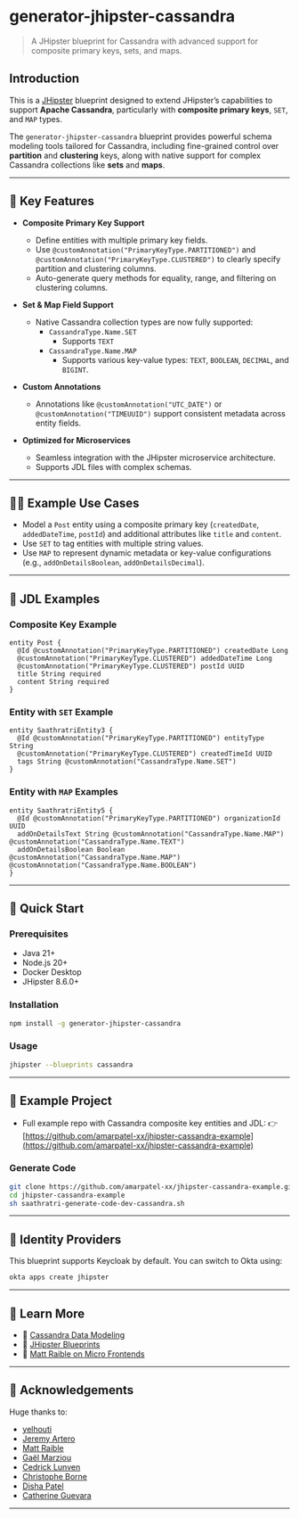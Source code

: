 # generator-jhipster-cassandra

> A JHipster blueprint for Cassandra with advanced support for composite primary keys, sets, and maps.

## Introduction

This is a [JHipster](https://www.jhipster.tech/) blueprint designed to extend JHipster’s capabilities to support **Apache Cassandra**, particularly with **composite primary keys**, `SET`, and `MAP` types.

The `generator-jhipster-cassandra` blueprint provides powerful schema modeling tools tailored for Cassandra, including fine-grained control over **partition** and **clustering** keys, along with native support for complex Cassandra collections like **sets** and **maps**.

---

## 🔑 Key Features

- **Composite Primary Key Support**
  - Define entities with multiple primary key fields.
  - Use `@customAnnotation("PrimaryKeyType.PARTITIONED")` and `@customAnnotation("PrimaryKeyType.CLUSTERED")` to clearly specify partition and clustering columns.
  - Auto-generate query methods for equality, range, and filtering on clustering columns.

- **Set & Map Field Support**
  - Native Cassandra collection types are now fully supported:
    - `CassandraType.Name.SET`
	  - Supports `TEXT`
    - `CassandraType.Name.MAP`
      - Supports various key-value types: `TEXT`, `BOOLEAN`, `DECIMAL`, and `BIGINT`.

- **Custom Annotations**
  - Annotations like `@customAnnotation("UTC_DATE")` or `@customAnnotation("TIMEUUID")` support consistent metadata across entity fields.

- **Optimized for Microservices**
  - Seamless integration with the JHipster microservice architecture.
  - Supports JDL files with complex schemas.

---

## 🧑‍💻 Example Use Cases

- Model a `Post` entity using a composite primary key (`createdDate`, `addedDateTime`, `postId`) and additional attributes like `title` and `content`.
- Use `SET` to tag entities with multiple string values.
- Use `MAP` to represent dynamic metadata or key-value configurations (e.g., `addOnDetailsBoolean`, `addOnDetailsDecimal`).

---

## 🧪 JDL Examples

### Composite Key Example

```jdl
entity Post {
  @Id @customAnnotation("PrimaryKeyType.PARTITIONED") createdDate Long
  @customAnnotation("PrimaryKeyType.CLUSTERED") addedDateTime Long
  @customAnnotation("PrimaryKeyType.CLUSTERED") postId UUID
  title String required
  content String required
}
```

### Entity with `SET` Example

```jdl
entity SaathratriEntity3 {
  @Id @customAnnotation("PrimaryKeyType.PARTITIONED") entityType String
  @customAnnotation("PrimaryKeyType.CLUSTERED") createdTimeId UUID
  tags String @customAnnotation("CassandraType.Name.SET")
}
```

### Entity with `MAP` Examples

```jdl
entity SaathratriEntity5 {
  @Id @customAnnotation("PrimaryKeyType.PARTITIONED") organizationId UUID
  addOnDetailsText String @customAnnotation("CassandraType.Name.MAP") @customAnnotation("CassandraType.Name.TEXT")
  addOnDetailsBoolean Boolean @customAnnotation("CassandraType.Name.MAP") @customAnnotation("CassandraType.Name.BOOLEAN")
}
```

---

## 🚀 Quick Start

### Prerequisites

- Java 21+
- Node.js 20+
- Docker Desktop
- JHipster 8.6.0+

### Installation

```bash
npm install -g generator-jhipster-cassandra
```

### Usage

```bash
jhipster --blueprints cassandra
```

---

## 🎡 Example Project

- Full example repo with Cassandra composite key entities and JDL:
  👉 [https://github.com/amarpatel-xx/jhipster-cassandra-example](https://github.com/amarpatel-xx/jhipster-cassandra-example)

### Generate Code

```bash
git clone https://github.com/amarpatel-xx/jhipster-cassandra-example.git
cd jhipster-cassandra-example
sh saathratri-generate-code-dev-cassandra.sh
```

---

## 🔐 Identity Providers

This blueprint supports Keycloak by default. You can switch to Okta using:

```bash
okta apps create jhipster
```

---

## 🧐 Learn More

- 📘 [Cassandra Data Modeling](https://cassandra.apache.org/doc/latest/data-modeling/)
- 📘 [JHipster Blueprints](https://www.jhipster.tech/modules/creating-a-blueprint/)
- 🧓 [Matt Raible on Micro Frontends](https://auth0.com/blog/micro-frontends-for-java-microservices/)

---

## 👏 Acknowledgements

Huge thanks to:
- [yelhouti](https://github.com/yelhouti)
- [Jeremy Artero](https://www.linkedin.com/in/jeremyartero/)
- [Matt Raible](https://github.com/mraible)
- [Gaël Marziou](https://github.com/gmarziou)
- [Cedrick Lunven](https://www.linkedin.com/in/clunven/)
- [Christophe Borne](https://www.linkedin.com/in/christophe-bornet-bab1193/)
- [Disha Patel](https://www.linkedin.com/in/dishapatel860/)
- [Catherine Guevara](https://www.linkedin.com/in/catherine-guevara-1a5375b1/)

---
